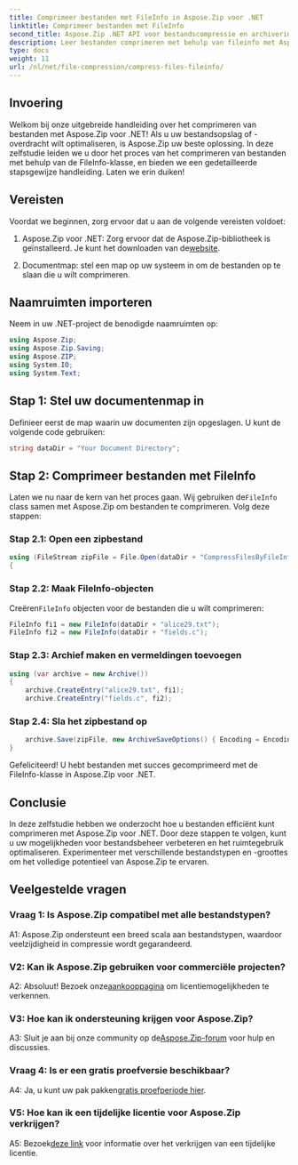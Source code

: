 ```yaml
---
title: Comprimeer bestanden met FileInfo in Aspose.Zip voor .NET
linktitle: Comprimeer bestanden met FileInfo
second_title: Aspose.Zip .NET API voor bestandscompressie en archivering
description: Leer bestanden comprimeren met behulp van fileinfo met Aspose.Zip voor .NET. Volg onze stapsgewijze handleiding voor efficiënt bestandsbeheer.
type: docs
weight: 11
url: /nl/net/file-compression/compress-files-fileinfo/
---
```

## Invoering

Welkom bij onze uitgebreide handleiding over het comprimeren van bestanden met Aspose.Zip voor .NET! Als u uw bestandsopslag of -overdracht wilt optimaliseren, is Aspose.Zip uw beste oplossing. In deze zelfstudie leiden we u door het proces van het comprimeren van bestanden met behulp van de FileInfo-klasse, en bieden we een gedetailleerde stapsgewijze handleiding. Laten we erin duiken!

## Vereisten

Voordat we beginnen, zorg ervoor dat u aan de volgende vereisten voldoet:

1.  Aspose.Zip voor .NET: Zorg ervoor dat de Aspose.Zip-bibliotheek is geïnstalleerd. Je kunt het downloaden van de[website](https://releases.aspose.com/zip/net/).

2. Documentmap: stel een map op uw systeem in om de bestanden op te slaan die u wilt comprimeren.

## Naamruimten importeren

Neem in uw .NET-project de benodigde naamruimten op:

```csharp
using Aspose.Zip;
using Aspose.Zip.Saving;
using Aspose.ZIP;
using System.IO;
using System.Text;
```

## Stap 1: Stel uw documentenmap in

Definieer eerst de map waarin uw documenten zijn opgeslagen. U kunt de volgende code gebruiken:

```csharp
string dataDir = "Your Document Directory";
```

## Stap 2: Comprimeer bestanden met FileInfo

 Laten we nu naar de kern van het proces gaan. Wij gebruiken de`FileInfo` class samen met Aspose.Zip om bestanden te comprimeren. Volg deze stappen:

### Stap 2.1: Open een zipbestand

```csharp
using (FileStream zipFile = File.Open(dataDir + "CompressFilesByFileInfo_out.zip", FileMode.Create))
{
```

### Stap 2.2: Maak FileInfo-objecten

 Creëren`FileInfo` objecten voor de bestanden die u wilt comprimeren:

```csharp
FileInfo fi1 = new FileInfo(dataDir + "alice29.txt");
FileInfo fi2 = new FileInfo(dataDir + "fields.c");
```

### Stap 2.3: Archief maken en vermeldingen toevoegen

```csharp
using (var archive = new Archive())
{
    archive.CreateEntry("alice29.txt", fi1);
    archive.CreateEntry("fields.c", fi2);
```

### Stap 2.4: Sla het zipbestand op

```csharp
    archive.Save(zipFile, new ArchiveSaveOptions() { Encoding = Encoding.ASCII });
}
```

Gefeliciteerd! U hebt bestanden met succes gecomprimeerd met de FileInfo-klasse in Aspose.Zip voor .NET.

## Conclusie

In deze zelfstudie hebben we onderzocht hoe u bestanden efficiënt kunt comprimeren met Aspose.Zip voor .NET. Door deze stappen te volgen, kunt u uw mogelijkheden voor bestandsbeheer verbeteren en het ruimtegebruik optimaliseren. Experimenteer met verschillende bestandstypen en -groottes om het volledige potentieel van Aspose.Zip te ervaren.

## Veelgestelde vragen

### Vraag 1: Is Aspose.Zip compatibel met alle bestandstypen?

A1: Aspose.Zip ondersteunt een breed scala aan bestandstypen, waardoor veelzijdigheid in compressie wordt gegarandeerd.

### V2: Kan ik Aspose.Zip gebruiken voor commerciële projecten?

 A2: Absoluut! Bezoek onze[aankooppagina](https://purchase.aspose.com/buy) om licentiemogelijkheden te verkennen.

### V3: Hoe kan ik ondersteuning krijgen voor Aspose.Zip?

 A3: Sluit je aan bij onze community op de[Aspose.Zip-forum](https://forum.aspose.com/c/zip/37) voor hulp en discussies.

### Vraag 4: Is er een gratis proefversie beschikbaar?

 A4: Ja, u kunt uw pak pakken[gratis proefperiode hier](https://releases.aspose.com/).

### V5: Hoe kan ik een tijdelijke licentie voor Aspose.Zip verkrijgen?

 A5: Bezoek[deze link](https://purchase.aspose.com/temporary-license/) voor informatie over het verkrijgen van een tijdelijke licentie.